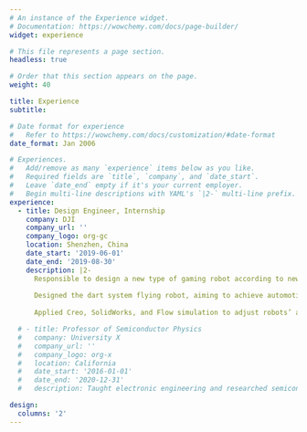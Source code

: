 ```yaml
---
# An instance of the Experience widget.
# Documentation: https://wowchemy.com/docs/page-builder/
widget: experience

# This file represents a page section.
headless: true

# Order that this section appears on the page.
weight: 40

title: Experience
subtitle:

# Date format for experience
#   Refer to https://wowchemy.com/docs/customization/#date-format
date_format: Jan 2006

# Experiences.
#   Add/remove as many `experience` items below as you like.
#   Required fields are `title`, `company`, and `date_start`.
#   Leave `date_end` empty if it's your current employer.
#   Begin multi-line descriptions with YAML's `|2-` multi-line prefix.
experience:
  - title: Design Engineer, Internship
    company: DJI
    company_url: ''
    company_logo: org-gc
    location: Shenzhen, China
    date_start: '2019-06-01'
    date_end: '2019-08-30'
    description: |2-
      Responsible to design a new type of gaming robot according to new rules of the 2020 DJI Robomaster competition.Learned the stochastic control system theories of UAVs and fixed-wing aircraft. 
      
      Designed the dart system flying robot, aiming to achieve automotive targeting and shooting at a distance of 20-30m. 
      
      Applied Creo, SolidWorks, and Flow simulation to adjust robots’ airfoil and suppled fringes based on aerodynamic design. Developed basic embedded framework, programming in C language with Keil’s embedded development tool.

  # - title: Professor of Semiconductor Physics
  #   company: University X
  #   company_url: ''
  #   company_logo: org-x
  #   location: California
  #   date_start: '2016-01-01'
  #   date_end: '2020-12-31'
  #   description: Taught electronic engineering and researched semiconductor physics.

design:
  columns: '2'
---
```

